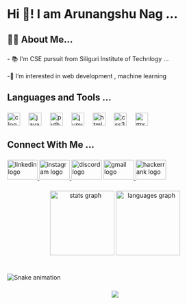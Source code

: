 
<h1 align="left">Hi 👋!  I am Arunangshu Nag ...</h1>

###

<h2 align="left">👩‍💻 About Me...</h2>

###

<p align="left">- 📚 I'm CSE pursuit from Siliguri Institute of Technlogy ...<br><br>-🔭 I’m interested in web development , machine learning</p>

###

<h2 align="left">Languages and Tools ...</h2>

###

<div align="left">
  <img src="https://cdn.jsdelivr.net/gh/devicons/devicon/icons/c/c-original.svg" height="30" alt="c logo"  />
  <img width="12" />
  <img src="https://cdn.jsdelivr.net/gh/devicons/devicon/icons/java/java-original.svg" height="30" alt="java logo"  />
  <img width="12" />
  <img src="https://cdn.jsdelivr.net/gh/devicons/devicon/icons/python/python-original.svg" height="30" alt="python logo"  />
  <img width="12" />
  <img src="https://cdn.jsdelivr.net/gh/devicons/devicon/icons/jupyter/jupyter-original.svg" height="30" alt="jupyter logo"  />
  <img width="12" />
  <img src="https://cdn.jsdelivr.net/gh/devicons/devicon/icons/html5/html5-original.svg" height="30" alt="html5 logo"  />
  <img width="12" />
  <img src="https://cdn.jsdelivr.net/gh/devicons/devicon/icons/css3/css3-original.svg" height="30" alt="css3 logo"  />
  <img width="12" />
  <img src="https://cdn.jsdelivr.net/gh/devicons/devicon/icons/mysql/mysql-original.svg" height="30" alt="mysql logo"  />
</div>

###

<h2 align="left">Connect With Me ...</h2>

###

<div align="left">
  <a href="https://www.linkedin.com/in/arunangshu-nag-2760a7271/" target="_blank">
    <img src="https://raw.githubusercontent.com/maurodesouza/profile-readme-generator/master/src/assets/icons/social/linkedin/default.svg" width="71" height="46" alt="linkedin logo"  />
  </a>
  <a href="https://www.instagram.com/itszanshu?igsh=eTdwZDh4bnJidDg1" target="_blank">
  <img src="https://raw.githubusercontent.com/maurodesouza/profile-readme-generator/master/src/assets/icons/social/instagram/default.svg" width="71" height="46" alt="instagram logo"  />
   </a>
  <img src="https://raw.githubusercontent.com/maurodesouza/profile-readme-generator/master/src/assets/icons/social/discord/default.svg" width="71" height="46" alt="discord logo"  />
  <a href="arunangshunag36@gmail.com" target="_blank">
    <img src="https://raw.githubusercontent.com/maurodesouza/profile-readme-generator/master/src/assets/icons/social/gmail/default.svg" width="71" height="46" alt="gmail logo"  />
  </a>
  <a href="https://www.hackerrank.com/profile/arunangshunag36" target="_blank">
    <img src="https://raw.githubusercontent.com/maurodesouza/profile-readme-generator/master/src/assets/icons/social/hackerrank/default.svg" width="71" height="46" alt="hackerrank logo"  />
  </a>
</div>

###

<div align="center">
  <img src="https://github-readme-stats.vercel.app/api?username=arunangshunag&hide_title=false&hide_rank=false&show_icons=true&include_all_commits=true&count_private=true&disable_animations=false&theme=dracula&locale=en&hide_border=false" height="150" alt="stats graph"  />
  <img src="https://github-readme-stats.vercel.app/api/top-langs?username=arunangshunag&locale=en&hide_title=false&layout=compact&card_width=320&langs_count=5&theme=dracula&hide_border=false" height="150" alt="languages graph"  />
</div>

###

<br clear="both">

<img src="https://raw.githubusercontent.com/arunangshunag/arunangshunag/output/snake.svg" alt="Snake animation" />

###

<div align="center">
  <img src="https://visitor-badge.laobi.icu/badge?page_id=arunangshunag.arunangshunag&left_text=Profile%20Visitors"  />
</div>

###
<!--
**arunangshunag/arunangshunag** is a ✨ _special_ ✨ repository because its `README.md` (this file) appears on your GitHub profile.

